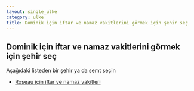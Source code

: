 ```yaml
---
layout: single_ulke
category: ulke
title: Dominik için iftar ve namaz vakitlerini görmek için şehir seç
---
```



## Dominik için iftar ve namaz vakitlerini görmek için şehir seç

Aşağıdaki listeden bir şehir ya da semt seçin


* [Roseau için iftar ve namaz vakitleri](/sehir/Dominik_Roseau)
